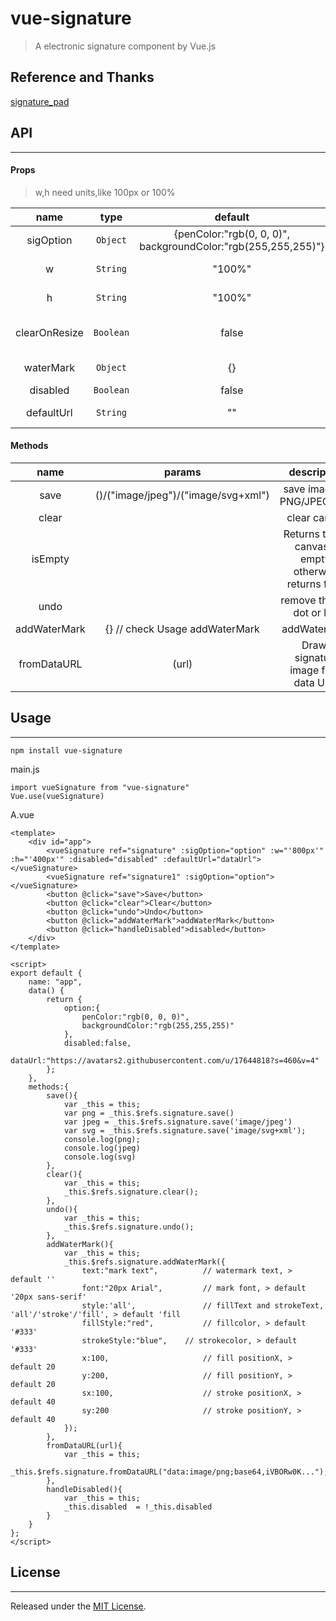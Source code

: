 # vue-signature

> A electronic signature component by Vue.js



## Reference and Thanks
[signature_pad](https://github.com/szimek/signature_pad)

## API
---
#### Props
> w,h need units,like 100px or 100%

| name          |     type      |           default         |       description             |
|:-------------:|:-------------:|:-------------------------:|   :-----------------:         |
| sigOption     | `Object`     | {penColor:"rgb(0, 0, 0)", backgroundColor:"rgb(255,255,255)"} |     penColor, backgroundColor  |
|        w      | `String`      |         "100%"            |parent container width  |
|        h      | `String`      |         "100%"            |parent container height |
|  clearOnResize  | `Boolean`     |          false          |Canvas is cleared on window resize|
|  waterMark  | `Object`     |          {}          |check Usage addWaterMark |
|  disabled  | `Boolean`     |          false          |disabled |
|  defaultUrl  | `String`     |          ""          |you want show image by default |

#### Methods
| name              |  params                                       | description  |
| :-------------:   |:-------------:                                |:-------------:|
| save              | 			()/("image/jpeg")/("image/svg+xml") | save image as PNG/JPEG/SVG |
| clear             |                                   			| clear canvas |
| isEmpty           |                                   			| Returns true if canvas is empty, otherwise returns false |
| undo             |                                   			| remove the last dot or line |
| addWaterMark      |           {} // check Usage addWaterMark    | addWaterMark
| fromDataURL      |          (url)    | Draws signature image from data URL.


## Usage
---

``` 
npm install vue-signature 
```

main.js

```
import vueSignature from "vue-signature"
Vue.use(vueSignature)
```
A.vue

```
<template>
	<div id="app">
		<vueSignature ref="signature" :sigOption="option" :w="'800px'" :h="'400px'" :disabled="disabled" :defaultUrl="dataUrl"></vueSignature> 
		<vueSignature ref="signature1" :sigOption="option"></vueSignature> 
		<button @click="save">Save</button>
		<button @click="clear">Clear</button>
		<button @click="undo">Undo</button>
		<button @click="addWaterMark">addWaterMark</button>
		<button @click="handleDisabled">disabled</button>
	</div>
</template>

<script>
export default {
	name: "app",
	data() {
		return {
			option:{
				penColor:"rgb(0, 0, 0)",
				backgroundColor:"rgb(255,255,255)"
			},
			disabled:false,
			dataUrl:"https://avatars2.githubusercontent.com/u/17644818?s=460&v=4"
		};
	},
	methods:{
		save(){
			var _this = this;
			var png = _this.$refs.signature.save()
			var jpeg = _this.$refs.signature.save('image/jpeg')
			var svg = _this.$refs.signature.save('image/svg+xml');
			console.log(png);
			console.log(jpeg)
			console.log(svg)
		},
		clear(){
			var _this = this;
			_this.$refs.signature.clear();
		},
		undo(){
			var _this = this;
			_this.$refs.signature.undo();
		},
		addWaterMark(){
			var _this = this;
			_this.$refs.signature.addWaterMark({
				text:"mark text",          // watermark text, > default ''
				font:"20px Arial",         // mark font, > default '20px sans-serif'
				style:'all',               // fillText and strokeText,  'all'/'stroke'/'fill', > default 'fill		
				fillStyle:"red",           // fillcolor, > default '#333' 
				strokeStyle:"blue",	   // strokecolor, > default '#333'	
				x:100,                     // fill positionX, > default 20
				y:200,                     // fill positionY, > default 20				
				sx:100,                    // stroke positionX, > default 40
				sy:200                     // stroke positionY, > default 40
			});
		},
		fromDataURL(url){
			var _this = this;
			_this.$refs.signature.fromDataURL("data:image/png;base64,iVBORw0K...");
		},
		handleDisabled(){
			var _this = this;
			_this.disabled  = !_this.disabled
		}
	}
};
</script>
```


## License
---
Released under the [MIT License](https://opensource.org/licenses/MIT).
